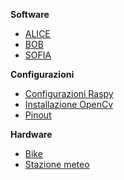 **Software**

- [ALICE](software/ALICE.md)
- [BOB](software/BOB.md)
- [SOFIA](software/SOFIA.md)

**Configurazioni**

- [Configurazioni Raspy](configurations/raspberry.md "Configurazioni Raspy")
- [Installazione OpenCv](configurations/opencv.md "Installazione OpenCv")
- [Pinout](configurations/pinout.md "Pinout Raspy")

**Hardware**

- [Bike](hardware/bike.md "Elettronica bici")
- [Stazione meteo](hardware/weather_station.md "Stazione meteo")
